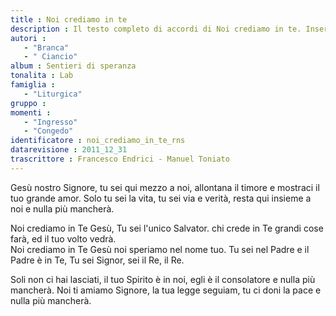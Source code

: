 ```yaml
--- 
title : Noi crediamo in te
description : Il testo completo di accordi di Noi crediamo in te. Inseriscila nel tuo canzoniere!
autori : 
   - "Branca"
   - " Ciancio"
album : Sentieri di speranza
tonalita : Lab
famiglia : 
   - "Liturgica"
gruppo : 
momenti : 
   - "Ingresso"
   - "Congedo"
identificatore : noi_crediamo_in_te_rns
datarevisione : 2011_12_31
trascrittore : Francesco Endrici - Manuel Toniato
--- 
```




Gesù nostro Signore, tu sei qui mezzo a noi,
allontana il timore e mostraci il tuo grande amor.
Solo tu sei la vita, tu sei via e verità,
resta qui insieme a noi e nulla più mancherà.


Noi crediamo in Te Gesù, 
Tu sei l'unico Salvator.
chi crede in Te grandi cose farà, 
ed il tuo volto vedrà.   
Noi crediamo in Te Gesù 
noi speriamo nel nome tuo.
Tu sei nel Padre e il Padre è in Te,
Tu sei Signor, sei il Re,  il Re.


Soli non ci hai lasciati, il tuo Spirito è in noi, 
egli è il consolatore e nulla più mancherà.
Noi ti amiamo Signore, la tua legge seguiam,
tu ci doni la pace e nulla più mancherà.


